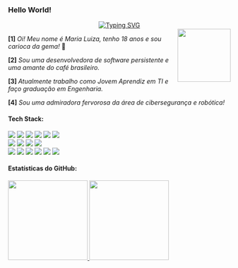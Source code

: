 <h3>Hello World! <img src ="https://media4.giphy.com/media/v1.Y2lkPTc5MGI3NjExa2xndGRld3ZjZXVlMGZ1NWZxejdvbDFmdHFya2xydzFvd2huNm85NCZlcD12MV9pbnRlcm5hbF9naWZfYnlfaWQmY3Q9cw/ZCM2FuiUVflBu/giphy.gif" style="width:30px;height:0" /></h3>

<div align="center">
 <a href="https://git.io/typing-svg"><img src="https://readme-typing-svg.herokuapp.com?font=Fira+Code&letterSpacing=0.2em&pause=1000&color=80FF00&width=435&lines=Loading+profile+.+.+.+;Access+granted." alt="Typing SVG" /></a>
</div>

 <img align=right src="https://media.giphy.com/media/cJOaRkaZwxgYHkIueW/giphy.gif?cid=ecf05e479hudhixsgimm5dhiy0eqmxua025axdwny0z2ua75&ep=v1_stickers_related&rid=giphy.gif&ct=s" style="height:120px"/>
  <p> <b>[1]</b> <em>Oi! Meu nome é Maria Luiza, tenho 18 anos e sou carioca da gema! </em>👾 </p>
  <p> <b>[2]</b> <em>Sou uma desenvolvedora de software persistente e uma amante do café brasileiro. </em> </p>
  <p><b>[3] </b> <em> Atualmente trabalho como Jovem Aprendiz em TI e faço graduação em Engenharia. </em> </p>
  <p><b>[4]</b> <em> Sou uma admiradora fervorosa da área de cibersegurança e robótica! </em></p>

#### Tech Stack:

<div>
<img src="https://img.shields.io/badge/JavaScript-000000?logo=javascript&logoColor=F7DF1E&style=for-the-badge">
<img src="https://img.shields.io/badge/Babel-000000?style=for-the-badge&logo=babel&logoColor=F9DC3e">
<img src="https://img.shields.io/badge/HTML5-000000?style=for-the-badge&logo=html5&logoColor=E34F26">
<img src="https://img.shields.io/badge/Git-000000?style=for-the-badge&logo=git&logoColor=F05033">
<img src="https://img.shields.io/badge/CSS3-000000?style=for-the-badge&logo=css3&logoColor=1572B6">
<img src="https://img.shields.io/badge/Ruby-000000?style=for-the-badge&logo=ruby&logoColor=CC342D">
</div>
<div>
<img src="https://img.shields.io/badge/Node.js-000000?style=for-the-badge&logo=node.js&logoColor=6DA55F">
<img src="https://img.shields.io/badge/TailwindCSS-000000?style=for-the-badge&logo=tailwind-css&logoColor=38B2AC">
<img src="https://img.shields.io/badge/VS%20Code-000000?style=for-the-badge&logo=visual-studio-code&logoColor=0078d7">
<img src="https://img.shields.io/badge/Python-000000?style=for-the-badge&logo=python&logoColor=3776AB">
</div>
<div>
<img src="https://img.shields.io/badge/Insomnia-000000?style=for-the-badge&logo=insomnia&logoColor=5849BE">
<img src="https://img.shields.io/badge/Vite-000000?style=for-the-badge&logo=vite&logoColor=646CFF">
<img src="https://img.shields.io/badge/Linux-000000?style=for-the-badge&logo=linux&logoColor=FCC624">
<img src="https://img.shields.io/badge/Figma-000000?style=for-the-badge&logo=figma&logoColor=F24E1E">
<img src="https://img.shields.io/badge/Java-000000?style=for-the-badge&logo=openjdk&logoColor=ED8B00">
<img src="https://img.shields.io/badge/Rails-000000?style=for-the-badge&logo=ruby-on-rails&logoColor=CC0000">
</div>

 
#### Estatísticas do GitHub:

<div>
  <div>
  <a href= "https://github.com/MariaSinesio"> 
    <img height=180px src= "https://github-readme-stats.vercel.app/api/top-langs/?username=MariaSinesio&layout=compact&?count_private=true&langs_count=15&theme=chartreuse-dark&line_&locale=pt-br"/>
  </a>
    <img height=180px src= https://github-readme-stats.vercel.app/api/?username=MariaSinesio&show_icons=true&count_private=true&theme=chartreuse-dark&include_all_commits=true&line_&locale=pt-br>
  </div>
   <img align=right src ="https://media.giphy.com/media/v1.Y2lkPTc5MGI3NjExYTZicW96cTcxa3h3bzQyZWNtYzhoM2gxZXZ4MnQ2cG95djJsOXZ5cyZlcD12MV9zdGlja2Vyc19zZWFyY2gmY3Q9cw/Zd8PWjBCHCIAo/giphy.gif" style="width:90px;height:0" />
  

